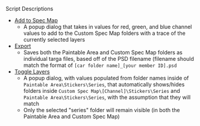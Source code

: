 Script Descriptions

* [Add to Spec Map](iRacingAddToSpecMap.jsx)
  * A popup dialog that takes in values for red, green, and blue channel values to add to the Custom Spec Map folders with a trace of the currently selected layers
* [Export](iRacingExport.jsx)
  * Saves both the Paintable Area and Custom Spec Map folders as individual targa files, based off of the PSD filename (filename should match the format of `[car folder name]_[your member ID].psd`
* [Toggle Layers](iRacingToggleLayers.jsx)
  * A popup dialog, with values populated from folder names inside of `Paintable Area\Stickers\Series`, that automatically shows/hides folders inside `Custom Spec Map\[Channel]\Stickers\Series` and `Paintable Area\Stickers\Series`, with the assumption that they will match
  * Only the selected "series" folder will remain visible (in both the Paintable Area and Custom Spec Map)
